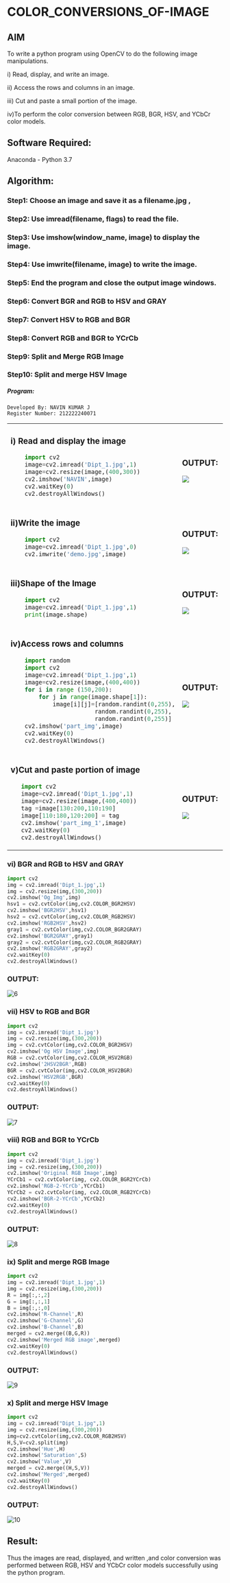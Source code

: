 # COLOR_CONVERSIONS_OF-IMAGE
## AIM
To write a python program using OpenCV to do the following image manipulations.

i) Read, display, and write an image.

ii) Access the rows and columns in an image.

iii) Cut and paste a small portion of the image.

iv)To perform the color conversion between RGB, BGR, HSV, and YCbCr color models.


## Software Required:
Anaconda - Python 3.7
## Algorithm:
### Step1: Choose an image and save it as a filename.jpg ,
### Step2: Use imread(filename, flags) to read the file.
### Step3: Use imshow(window_name, image) to display the image.
### Step4: Use imwrite(filename, image) to write the image.
### Step5: End the program and close the output image windows.
### Step6: Convert BGR and RGB to HSV and GRAY
### Step7: Convert HSV to RGB and BGR
### Step8: Convert RGB and BGR to YCrCb
### Step9: Split and Merge RGB Image
### Step10: Split and merge HSV Image

##### Program:
```
Developed By: NAVIN KUMAR J
Register Number: 212222240071
```
<table>
  <tr>
    <td width=50%>

### i) Read and display the image
``` Python
    import cv2
    image=cv2.imread('Dipt_1.jpg',1)
    image=cv2.resize(image,(400,300))
    cv2.imshow('NAVIN',image)
    cv2.waitKey(0)
    cv2.destroyAllWindows()
``` 
  </td>
  <td>

### OUTPUT:

 <img src="https://github.com/NavinkumarJ/COLOR_CONVERSIONS_OF-IMAGE/assets/115530758/590bc7d7-ccec-413a-ac8d-38d86e984a97">
  </td>
  </tr>

   <tr>
    <td width=50%>

### ii)Write the image
```Python
    import cv2
    image=cv2.imread('Dipt_1.jpg',0)
    cv2.imwrite('demo.jpg',image)
```
  </td>
  <td>

### OUTPUT:

<img src="https://github.com/NavinkumarJ/COLOR_CONVERSIONS_OF-IMAGE/assets/115530758/15a3d79d-7d55-47f2-9642-de042062bf89">
  </td>
  </tr>
  <tr>
    <td width=50%>

### iii)Shape of the Image
```Python
    import cv2
    image=cv2.imread('Dipt_1.jpg',1)
    print(image.shape)
```
  </td>
  <td>

### OUTPUT:

<img src="https://github.com/NavinkumarJ/COLOR_CONVERSIONS_OF-IMAGE/assets/115530758/6a785595-65d4-4a2c-a57a-608a9167234a">
  </td>
  </tr>
  <tr>
    <td>
      
### iv)Access rows and columns
```Python
    import random
    import cv2
    image=cv2.imread('Dipt_1.jpg',1)
    image=cv2.resize(image,(400,400))
    for i in range (150,200):
        for j in range(image.shape[1]):
            image[i][j]=[random.randint(0,255),
                        random.randint(0,255),
                        random.randint(0,255)] 
    cv2.imshow('part_img',image)
    cv2.waitKey(0)
    cv2.destroyAllWindows()
```
  </td>
  <td width="50%">

### OUTPUT:

 <img src="https://github.com/NavinkumarJ/COLOR_CONVERSIONS_OF-IMAGE/assets/115530758/5bf66ee6-1824-43f8-9776-1a97f4ebdc1c">
  </td>
  </tr>
  <tr>
    <td width=50%>
      
### v)Cut and paste portion of image

 ```Python
    import cv2
    image=cv2.imread('Dipt_1.jpg',1)
    image=cv2.resize(image,(400,400))
    tag =image[130:200,110:190]
    image[110:180,120:200] = tag
    cv2.imshow('part_img_1',image)
    cv2.waitKey(0)
    cv2.destroyAllWindows()
```
  </td>
  <td>
    
### OUTPUT:

<img src="https://github.com/NavinkumarJ/COLOR_CONVERSIONS_OF-IMAGE/assets/115530758/cc1f6ea6-397f-4049-a2d7-2ff141e00f6b">
  </td>
  </tr>
</table>

### vi) BGR and RGB to HSV and GRAY
```Python
import cv2
img = cv2.imread('Dipt_1.jpg',1)
img = cv2.resize(img,(300,200))
cv2.imshow('Og_Img',img)
hsv1 = cv2.cvtColor(img,cv2.COLOR_BGR2HSV)
cv2.imshow('BGR2HSV',hsv1)
hsv2 = cv2.cvtColor(img,cv2.COLOR_RGB2HSV)
cv2.imshow('RGB2HSV',hsv2)
gray1 = cv2.cvtColor(img,cv2.COLOR_BGR2GRAY)
cv2.imshow('BGR2GRAY',gray1)
gray2 = cv2.cvtColor(img,cv2.COLOR_RGB2GRAY)
cv2.imshow('RGB2GRAY',gray2)
cv2.waitKey(0)
cv2.destroyAllWindows()
```

### OUTPUT:
![6](https://github.com/NavinkumarJ/COLOR_CONVERSIONS_OF-IMAGE/assets/115530758/429c6c31-00a3-4548-a520-2be9464a106d)

### vii) HSV to RGB and BGR
```Python
import cv2
img = cv2.imread('Dipt_1.jpg')
img = cv2.resize(img,(300,200))
img = cv2.cvtColor(img,cv2.COLOR_BGR2HSV)
cv2.imshow('Og HSV Image',img)
RGB = cv2.cvtColor(img,cv2.COLOR_HSV2RGB)
cv2.imshow('2HSV2BGR',RGB)
BGR = cv2.cvtColor(img,cv2.COLOR_HSV2BGR)
cv2.imshow('HSV2RGB',BGR)
cv2.waitKey(0)
cv2.destroyAllWindows()
```

### OUTPUT:
![7](https://github.com/NavinkumarJ/COLOR_CONVERSIONS_OF-IMAGE/assets/115530758/138c2d94-ae13-40b6-a1c7-997fbb0b1dde)

### viii) RGB and BGR to YCrCb
```Python
import cv2
img = cv2.imread('Dipt_1.jpg')
img = cv2.resize(img,(300,200))
cv2.imshow('Original RGB Image',img)
YCrCb1 = cv2.cvtColor(img, cv2.COLOR_BGR2YCrCb)
cv2.imshow('RGB-2-YCrCb',YCrCb1)
YCrCb2 = cv2.cvtColor(img, cv2.COLOR_RGB2YCrCb)
cv2.imshow('BGR-2-YCrCb',YCrCb2)
cv2.waitKey(0)
cv2.destroyAllWindows()
```

### OUTPUT:
![8](https://github.com/NavinkumarJ/COLOR_CONVERSIONS_OF-IMAGE/assets/115530758/20407a79-5a97-4840-bb38-4aebe8a8dfc1)

### ix) Split and merge RGB Image
```Python
import cv2
img = cv2.imread('Dipt_1.jpg',1)
img = cv2.resize(img,(300,200))
R = img[:,:,2]
G = img[:,:,1]
B = img[:,:,0]
cv2.imshow('R-Channel',R)
cv2.imshow('G-Channel',G)
cv2.imshow('B-Channel',B)
merged = cv2.merge((B,G,R))
cv2.imshow('Merged RGB image',merged)
cv2.waitKey(0)
cv2.destroyAllWindows()
```

### OUTPUT:
![9](https://github.com/NavinkumarJ/COLOR_CONVERSIONS_OF-IMAGE/assets/115530758/b48e3b10-9287-409e-ac49-4990c5edbbb6)


### x) Split and merge HSV Image
```Python
import cv2
img = cv2.imread("Dipt_1.jpg",1)
img = cv2.resize(img,(300,200))
img=cv2.cvtColor(img,cv2.COLOR_RGB2HSV)
H,S,V=cv2.split(img)
cv2.imshow('Hue',H)
cv2.imshow('Saturation',S)
cv2.imshow('Value',V)
merged = cv2.merge((H,S,V))
cv2.imshow('Merged',merged)
cv2.waitKey(0)
cv2.destroyAllWindows()
```

### OUTPUT:
![10](https://github.com/NavinkumarJ/COLOR_CONVERSIONS_OF-IMAGE/assets/115530758/a5703fbc-54ab-4957-a9a8-9412242073e9)

## Result:
Thus the images are read, displayed, and written ,and color conversion was performed between RGB, HSV and YCbCr color models successfully using the python program.
